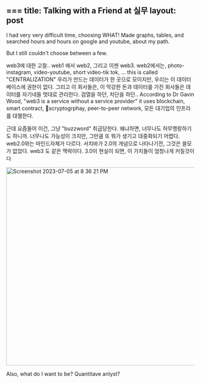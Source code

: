 ===
title: Talking with a Friend at 실무
layout: post
---

I had very very difficult time, choosing WHAT! 
Made graphs, tables, and searched hours and hours on google and youtube, about my path.

But I still couldn't choose between a few.  

web3에 대한 고찰..
web1 에서 web2, 그리고 이젠 web3. 
web2에서는, photo-instagram, video-youtube, short video-tik tok, ... 
this is called "CENTRALIZATION"
우리가 만드는 데이터가 한 곳으로 모이지만, 우리는 이 데이터베이스에 권한이 없다.
그리고 이 회사들은, 이 막강한 돈과 데이터를 가진 회사들은 데이터를 자기네들 멋대로 관리한다. 검열을 하던, 차단을 하던..
According to Dr Gavin Wood, "web3 is a service without a service provider"
it uses blockchain, smart contract, scryptogrphay, peer-to-peer network, 모든 대기업의 인프라를 대첼한다.

근데 요즘들어 이건, 그냥 "buzzword" 취급당한다. 왜냐하면, 너무나도 허무맹랑하기도 하니까. 너무나도 가능성이 크지만, 그만큼 또 뭐가 생기고 대중화되기 어렵다.
web2.0와는 마인드자체가 다르다.
서치바가 2.0의 개념으로 나타나기전, 그것은 쓸모가 없았다. 
web3 도 같은 맥락이다. 3.0이 현실이 되면, 이 가치들이 엄청나게 커질것이다

<img width="528" alt="Screenshot 2023-07-05 at 8 36 21 PM" src="https://github.com/60eokk/60eokk.github.io/assets/117603244/91fec00f-057d-4f2e-b6d9-245c144b4fe3">


Also, what do I want to be? 
Quantitave anlyst? 
